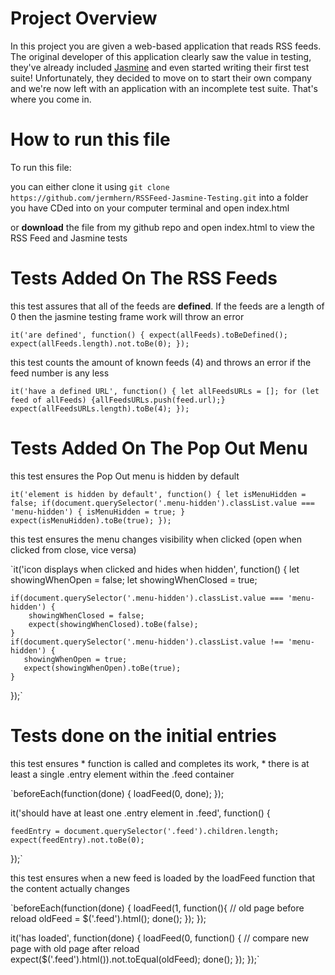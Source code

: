 # Project Overview

In this project you are given a web-based application that reads RSS feeds. The original developer of this application clearly saw the value in testing, they've already included [Jasmine](http://jasmine.github.io/) and even started writing their first test suite! Unfortunately, they decided to move on to start their own company and we're now left with an application with an incomplete test suite. That's where you come in.


# How to run this file
To run this file: 

you can either clone it using `git clone https://github.com/jermhern/RSSFeed-Jasmine-Testing.git` into a folder you have CDed into on your computer terminal and open index.html

or **download** the file from my github repo and open index.html to view the RSS Feed and Jasmine tests

Tests Added On The RSS Feeds
============================
this test assures that all of the feeds are **defined**. 
If the feeds are a length of 0 then the jasmine testing frame work will throw an error



`it('are defined', function() {
    expect(allFeeds).toBeDefined();
    expect(allFeeds.length).not.toBe(0);
});`


this test counts the amount of known feeds (4) and throws an error if the feed number is any less



`it('have a defined URL', function() {
    let allFeedsURLs = [];
    for (let feed of allFeeds) {allFeedsURLs.push(feed.url);}
    expect(allFeedsURLs.length).toBe(4);
 });`

Tests Added On The Pop Out Menu
===============================
this test ensures the Pop Out menu is hidden by default 



`it('element is hidden by default', function() {
    let isMenuHidden = false;
    if(document.querySelector('.menu-hidden').classList.value === 'menu-hidden') {
        isMenuHidden = true;
    }
    expect(isMenuHidden).toBe(true);
});`

this test ensures the menu changes visibility when clicked 
(open when clicked from close, vice versa)



`it('icon displays when clicked and hides when hidden', function() {
    let showingWhenOpen = false;
    let showingWhenClosed = true;

    if(document.querySelector('.menu-hidden').classList.value === 'menu-hidden') {
        showingWhenClosed = false;
        expect(showingWhenClosed).toBe(false);
    }
    if(document.querySelector('.menu-hidden').classList.value !== 'menu-hidden') {
       showingWhenOpen = true;
       expect(showingWhenOpen).toBe(true);
    }
});`

Tests done on the initial entries
=================================
this test ensures 
         * function is called and completes its work, 
         * there is at least a single .entry element within the .feed container
         
         
         
`beforeEach(function(done) {
    loadFeed(0, done);
});

it('should have at least one .entry element in .feed', function() {
            
    feedEntry = document.querySelector('.feed').children.length;
    expect(feedEntry).not.toBe(0);
});`

this test ensures when a new feed is loaded by the loadFeed 
function that the content actually changes



`beforeEach(function(done) {
    loadFeed(1, function(){
        // old page before reload
        oldFeed = $('.feed').html();
        done();
    });
 });

 it('has loaded', function(done) {
    loadFeed(0, function() {
    // compare new page with old page after reload
    expect($('.feed').html()).not.toEqual(oldFeed);
    done();
    });
 });`
